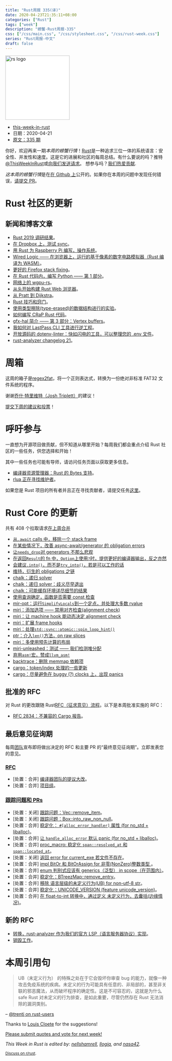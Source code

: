 ```yaml
---
title: "Rust周报 335(译)"
date: 2020-04-23T21:35:11+08:00
categories: ["Rust"]
tags: ["week"]
description: "螃蟹-Rust周报-335"
css: ["/css/main.css", "/css/stylesheet.css", "/css/rust-week.css"]
series: "Rust周报-中文"
draft: false
---
```


<img src="https://www.rust-lang.org/static/images/rust-logo-blk.svg" alt="rs logo" class="medium-zoom-image" style="
    width: 200px;
    background: white;
">

- [this-week-in-rust](https://this-week-in-rust.org)
- 日期：2020-04-21
- [原文：335 期](https://this-week-in-rust.org/blog/2020/04/21/this-week-in-rust-335/)

你好，欢迎再来一期*本周的螃蟹行情*！[Rust](http://rust-lang.org)是一种追求三位一体的系统语言：安全性、并发性和速度。这是它的进展和社区的每周总结。有什么要说的吗？推特[@ThisWeekInRust](https://twitter.com/ThisWeekInRust)或[向我们发送请求](https://github.com/cmr/this-week-in-rust)。 想参与吗？[我们热爱贡献](https://github.com/rust-lang/rust/blob/master/CONTRIBUTING.md).

*这本周的螃蟹行情*是在[在 Github 上](https://github.com/cmr/this-week-in-rust)公开的。如果你在本周的问题中发现任何错误，[请提交 PR](https://github.com/cmr/this-week-in-rust/pulls)。

# Rust 社区的更新

## 新闻和博客文章

- [Rust 2019 调研结果](https://blog.rust-lang.org/2020/04/17/Rust-survey-2019.html)。
- [在 Dropbox 上，测试 sync](https://dropbox.tech/infrastructure/-testing-our-new-sync-engine)。
- [用 Rust 为 Raspberry Pi 编写，操作系统](https://tc.gts3.org/cs3210/2020/spring/lab.html)。
- [Wired Logic —— 在浏览器上，运行的基于像素的数字电路模拟器（Rust 编译为 WASM）](https://iostapyshyn.github.io/wired-logic/)。
- [更好的 Firefox stack fixing](https://blog.mozilla.org/nnethercote/2020/04/15/better-stack-fixing-for-firefox/)。
- [在 Rust 代码内，编写 Python —— 第 1 部分](https://blog.m-ou.se/writing-python-inside-rust-1/)。
- [网络上的 wgpu-rs](https://gfx-rs.github.io/2020/04/21/wgpu-web.html)。
- [从头开始构建 Rust Web 浏览器](https://joshondesign.com/2020/03/10/rust_minibrowser)。
- [从 Pratt 到 Dijkstra](https://matklad.github.io/2020/04/15/from-pratt-to-dijkstra.html)。
- [Rust 技巧和窍门](https://mudit.blog/rust-tips-and-tricks/)。
- [使用类型擦除(type-erased)的数据结构进行的实验](https://vgatherps.github.io/2020-04-14-erasure/)。
- [如何编写 CRaP Rust 代码](https://blog.logrocket.com/how-to-write-crap-rust-code/)。
- [gfx-hal 简介 —— 第 3 部分：Vertex buffers](https://www.falseidolfactory.com/2020/04/16/intro-to-gfx-hal-part-3-vertex-buffers.html)。
- [我如何对 LastPass CLI 工具进行逆工程](http://adventures.michaelfbryan.com/posts/lastpass/)。
- [开放源码的 dotenv-linter：快如闪电的工具，可以整理您的 .env 文件](https://evrone.com/dotenv-linter)。
- [rust-analyzer changelog 21](https://rust-analyzer.github.io/thisweek/2020/04/20/changelog-21.html)。

# 周箱

这周的箱子是[regex2fat](https://github.com/8051Enthusiast/regex2fat)，将一个正则表达式，转换为一份绝对非标准 FAT32 文件系统的程序。

谢谢[乔什·特里维特（Josh Triplett）](https://users.rust-lang.org/t/crate-of-the-week/2704/757)的建议！

[提交下周的建议和投票][submit_crate]！

[submit_crate]: https://users.rust-lang.org/t/crate-of-the-week/2704

# 呼吁参与

一直想为开源项目做贡献，但不知道从哪里开始？每周我们都会重点介绍 Rust 社区的一些任务，供您选择和开始！

其中一些任务也可能有导师，请访问任务页面以获取更多信息。

- [编译器资源管理器：Rust 的 Bytes 支持](https://github.com/mattgodbolt/compiler-explorer/issues/1925)。
- [rlua 正在寻找维护者](https://github.com/kyren/rlua/issues/172)。

如果您是 Rust 项目的所有者并且正在寻找贡献者，请提交任务[这里][guidelines]。

[guidelines]: https://users.rust-lang.org/t/twir-call-for-participation/4821

# Rust Core 的更新

共有 408 个拉取请求[在上周合并][merged]

[merged]: https://github.com/search?q=is%3Apr+org%3Arust-lang+is%3Amerged+merged%3A2020-04-13..2020-04-20

- [从`.await` calls 中，移除一个 stack frame](https://github.com/rust-lang/rust/pull/70831)
- [在某些情况下，改善 async-await/generator 的 obligation errors](https://github.com/rust-lang/rust/pull/70679)
- [让`needs_drop`对 generators 不那么悲观](https://github.com/rust-lang/rust/pull/70015)
- [在返回`Result`的 fn 中，`Option`上使用`?`时，提供更好的编译器输出，反之亦然](https://github.com/rust-lang/rust/pull/71141)
- [会建议`.into()`，而不是`try_into()`，若是可以工作的话](https://github.com/rust-lang/rust/pull/71051)
- [维持，衍生的 obligations 之链](https://github.com/rust-lang/rust/pull/69793)
- [chalk：递归 solver](https://github.com/rust-lang/chalk/pull/372)
- [chalk：递归 solver：歧义尽早退出](https://github.com/rust-lang/chalk/pull/404)
- [chalk：可能缓存环境详尽细节的结果](https://github.com/rust-lang/chalk/pull/403)
- [使用查询确定，函数是否需要 const 检查](https://github.com/rust-lang/rust/pull/69642)
- [mir-opt：运行`SimplifyLocals`到一个定点，并处理大多数 rvalue](https://github.com/rust-lang/rust/pull/70755)
- [miri：添加选项 —— 禁用对齐检查(alignment check)](https://github.com/rust-lang/miri/pull/1332)
- [miri：让 machine hook 能动态决定 alignment check](https://github.com/rust-lang/rust/pull/71101)
- [miri：扩展 frame hooks](https://github.com/rust-lang/rust/pull/71100)
- [miri：处理`std::sync::atomic::spin_loop_hint()`](https://github.com/rust-lang/miri/pull/1342)
- [ptr：介入`len()`方法，on raw slices](https://github.com/rust-lang/rust/pull/71082)
- [miri：多使用预先计算的布局](https://github.com/rust-lang/miri/pull/1349)
- [miri-unleashed：测试 —— 我们检测堆分配](https://github.com/rust-lang/rust/pull/71276)
- [弃用`asm!`宏，赞成`llvm_asm!`](https://github.com/rust-lang/rust/pull/71007)
- [backtrace：删除 memmap 依赖项](https://github.com/rust-lang/backtrace-rs/pull/311)
- [cargo：token/index 处理的一些更新](https://github.com/rust-lang/cargo/pull/7973)
- [cargo：尽量避免在 buggy (?) clocks 上，出现 panics](https://github.com/rust-lang/cargo/pull/8114)

## 批准的 RFC

对 Rust 的更改跟随 Rust[RFC（征求意见）流程](https://github.com/rust-lang/rfcs#rust-rfcs)。以下是本周批准实施的 RFC：

- [RFC 2834：不兼容的 Cargo 报告](https://github.com/rust-lang/rfcs/pull/2834)。

## 最后意见征询期

每周[团队](https://www.rust-lang.org/team.html)宣布即将做出决定的 RFC 和主要 PR 的“最终意见征询期”。立即发表您的意见。

### [RFC](https://github.com/rust-lang/rfcs/labels/final-comment-period)

- \[处置：合并] [编译器团队的提议大改](https://github.com/rust-lang/rfcs/pull/2904)。
- \[处置：合并] [项目组](https://github.com/rust-lang/rfcs/pull/2856)。

### [跟踪问题和 PRs](https://github.com/rust-lang/rust/labels/final-comment-period)

- \[处置：关闭] [跟踪问题：Vec::remove_item](https://github.com/rust-lang/rust/issues/40062)。
- \[处置：关闭] [跟踪问题：Box::into_raw_non_null](https://github.com/rust-lang/rust/issues/47336)。
- \[处置：合并] [稳定化： `#[alloc_error_handler]` 属性 (for no_std + liballoc)](https://github.com/rust-lang/rust/issues/66740)。
- \[处置：合并] [让 `handle_alloc_error` 默认 panic (for no_std + liballoc)](https://github.com/rust-lang/rust/issues/66741)。
- \[处置：合并] [proc_macro: 稳定化 `span::resolved_at` 和 `span::located_at`](https://github.com/rust-lang/rust/pull/69041)。
- \[处置：关闭] [返回 error for current_exe 若文件不存在](https://github.com/rust-lang/rust/pull/69557)。
- \[处置：合并] [impl BitOr 和 BitOrAssign for 非零(NonZero)整数类型 ](https://github.com/rust-lang/rust/pull/69813)。
- \[处置：合并] [enum 判别式应该有 generics（泛型） in scope（在范围内）](https://github.com/rust-lang/rust/issues/70453)。
- \[处置：合并] [稳定化：BTreezMap::remove_entry](https://github.com/rust-lang/rust/pull/70712)。
- \[处置：合并] [移除 语言层级的未定义行为(UB) for non-utf-8 str](https://github.com/rust-lang/rust/issues/71033)。
- \[处置：合并] [稳定化：UNICODE_VERSION (feature unicode_version)](https://github.com/rust-lang/rust/pull/71068)。
- \[处置：合并] [在 float-to-int 转换中，通过定义 未定义行为，去囊括(边缘情况)](https://github.com/rust-lang/rust/pull/71269)。

## 新的 RFC

- [转换，rust-analyzer 作为我们的官方 LSP（语言服务器协议）实现](https://github.com/rust-lang/rfcs/pull/2912)。
- [销毁工作](https://github.com/rust-lang/rfcs/pull/2909)。

# 本周引用句

> UB（未定义行为） 的特殊之处在于它会毁坏你审查 bug 的能力，就像一种攻击免疫系统的疾病。未定义的行为可能具有任意的、非局部的，甚至非关联的邪恶魔法，从而破坏程序的确定性。这是不可容忍的，这就是为什么 safe Rust 对未定义的行为排查，是如此重要，尽管仍然存在 Rust 无法消除的漏洞类别。

– [@trentj on rust-users](https://users.rust-lang.org/t/newbie-learning-how-to-deal-with-the-borrow-checker/40972/11)

Thanks to [Louis Cloete](https://users.rust-lang.org/t/twir-quote-of-the-week/328/854) for the suggestions!

[Please submit quotes and vote for next week!](https://users.rust-lang.org/t/twir-quote-of-the-week/328)

_This Week in Rust is edited by: [nellshamrell](https://github.com/nellshamrell), [llogiq](https://github.com/llogiq), and [nasa42](https://github.com/nasa42)._

<small>[Discuss on r/rust](https://www.reddit.com/r/rust/comments/g6d0ac/this_week_in_rust_335/).</small>
